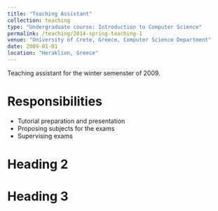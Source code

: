 ```yaml
---
title: "Teaching Assistant"
collection: teaching
type: "Undergraduate course: Introduction to Computer Science"
permalink: /teaching/2014-spring-teaching-1
venue: "University of Crete, Greece, Computer Science Department"
date: 2009-01-01
location: "Heraklion, Greece"
---
```


Teaching assistant for the winter semenster of 2009.

Responsibilities
======
* Tutorial preparation and presentation
* Proposing subjects for the exams
* Supervising exams

Heading 2
======

Heading 3
======
